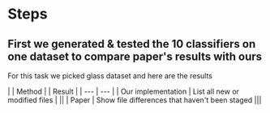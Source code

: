 # Steps 
## First we generated & tested the 10 classifiers on one dataset to compare paper's results with ours
For this task we picked glass dataset and here are the results 

|       | Method | | Result | 
| --- | --- |
| Our implementation | List all new or modified files | ||
| Paper  | Show file differences that haven't been staged |||
